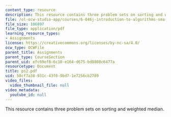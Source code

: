 ```yaml
---
content_type: resource
description: This resource contains three problem sets on sorting and weighted median.
file: /ol-ocw-studio-app/courses/6-046j-introduction-to-algorithms-sma-5503-fall-2005/50cf7a38931c43f09bd71e7256cb2789_ps2.pdf
file_size: 106897
file_type: application/pdf
learning_resource_types:
- Assignments
license: https://creativecommons.org/licenses/by-nc-sa/4.0/
ocw_type: OCWFile
parent_title: Assignments
parent_type: CourseSection
parent_uid: efc69ef8-6c18-e164-d675-bd8808c6477a
resourcetype: Document
title: ps2.pdf
uid: 50cf7a38-931c-43f0-9bd7-1e7256cb2789
video_files:
  video_thumbnail_file: null
video_metadata:
  youtube_id: null
---
```

This resource contains three problem sets on sorting and weighted median.